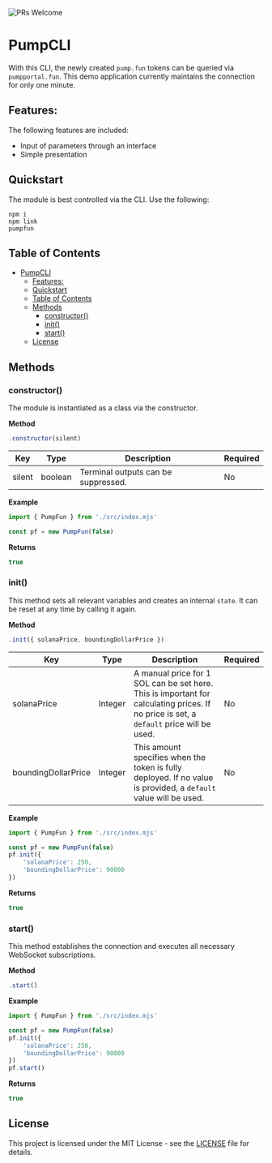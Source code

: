 ![PRs Welcome](https://img.shields.io/badge/PRs-welcome-brightgreen.svg)

# PumpCLI
With this CLI, the newly created `pump.fun` tokens can be queried via `pumpportal.fun`. This demo application currently maintains the connection for only one minute.

## Features:
The following features are included:
- Input of parameters through an interface
- Simple presentation

## Quickstart

The module is best controlled via the CLI. Use the following:

```
npm i
npm link
pumpfun
```

## Table of Contents
- [PumpCLI](#pumpcli)
  - [Features:](#features)
  - [Quickstart](#quickstart)
  - [Table of Contents](#table-of-contents)
  - [Methods](#methods)
    - [constructor()](#constructor)
    - [init()](#init)
    - [start()](#start)
  - [License](#license)

## Methods

### constructor()

The module is instantiated as a class via the constructor.

**Method**
```js
.constructor(silent)
```

| Key                | Type      | Description                                         | Required |
|--------------------|-----------|-----------------------------------------------------|----------|
| silent             | boolean   | Terminal outputs can be suppressed.                | No       |

**Example**
```js
import { PumpFun } from './src/index.mjs'

const pf = new PumpFun(false)
```

**Returns**
```js
true
```

### init()

This method sets all relevant variables and creates an internal `state`. It can be reset at any time by calling it again.

**Method**
```js
.init({ solanaPrice, boundingDollarPrice })
```

| Key                | Type      | Description                                                                                                                  | Required |
|--------------------|-----------|------------------------------------------------------------------------------------------------------------------------------|----------|
| solanaPrice        | Integer   | A manual price for 1 SOL can be set here. This is important for calculating prices. If no price is set, a `default` price will be used. | No       |
| boundingDollarPrice| Integer   | This amount specifies when the token is fully deployed. If no value is provided, a `default` value will be used.             | No      |

**Example**
```js
import { PumpFun } from './src/index.mjs'

const pf = new PumpFun(false)
pf.init({
    'solanaPrice': 250,
    'boundingDollarPrice': 90000
})
```

**Returns**
```js
true
```

### start()

This method establishes the connection and executes all necessary WebSocket subscriptions.

**Method**
```js
.start()
```

**Example**
```js
import { PumpFun } from './src/index.mjs'

const pf = new PumpFun(false)
pf.init({
    'solanaPrice': 250,
    'boundingDollarPrice': 90000
})
pf.start()
```

**Returns**
```js
true
```

## License

This project is licensed under the MIT License - see the [LICENSE](LICENSE) file for details.